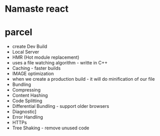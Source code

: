 # Namaste react

# parcel

- create Dev Build
- Local Server
- HMR (Hot module replacement)
- uses a file watching algorithm - writte in C++
- Caching - faster builds
- IMAGE optimization
- when we create a production build - it will do minification of our file 
- Bundling
- Compressing
- Content Hashing
- Code Splitting
- Differential Bundling - support older browsers
- Diagnostic]
- Error Handling
- HTTPs
- Tree Shaking - remove unused code

